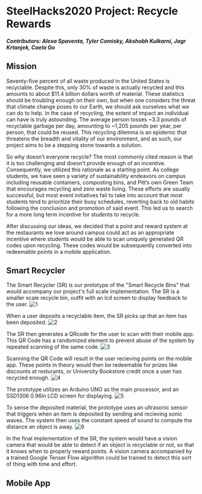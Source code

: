 # SteelHacks2020 Project: Recycle Rewards
##### Contributors: Alexa Spaventa, Tyler Comisky, Akshobh Kulkarni, Jagr Krtanjek, Caela Go

## Mission
Seventy-five percent of all waste produced in the United States is recyclable. Despite this, only 30% of waste is actually recycled and this amounts to about $11.4 billion dollars worth of material. These statistics should be troubling enough on their own, but when one considers the threat that climate change poses to our Earth, we should ask ourselves what we can do to help. In the case of recycling, the extent of impact an individual can have is truly astounding. The average person tosses ~3.3 pounds of recyclable garbage per day, amounting to ~1,205 pounds per year, per person, that could be reused. This recycling dilemma is an epidemic that threatens the breadth and vitality of our environment, and as such, our project aims to be a stepping stone towards a solution.

So why doesn’t everyone recycle? The most commonly cited reason is that it is too challenging and doesn’t provide enough of an incentive. Consequently, we utilized this rationale as a starting point. As college students, we have seen a variety of sustainability endeavors on campus including reusable containers, composting bins, and Pitt’s own Green Team that encourages recycling and zero waste living. These efforts are usually successful, but most event initiatives fail to take into account that most students tend to prioritize their busy schedules, reverting back to old habits following the conclusion and promotion of said event. This led us to search for a more long term incentive for students to recycle.

After discussing our ideas, we decided that a point and reward system at the restaurants we love around campus could act as an appropriate incentive where students would be able to scan uniquely generated QR codes upon recycling. These codes would be subsequently converted into redeemable points in a mobile application. 


## Smart Recycler
The Smart Recycler (SR) is our prototype of the "Smart Recycle Bins" that would accompany our project's full scale implementation. The SR is a smaller scale recycle bin, outfit with an lcd screen to display feedback to the user.
![1](https://user-images.githubusercontent.com/56087564/74594178-44f02680-5001-11ea-8161-a6f7065a8565.jpg)

When a user deposits a recyclable item, the SR picks up that an item has been deposited. 
![2](https://user-images.githubusercontent.com/56087564/74594192-59ccba00-5001-11ea-8c45-b87368d2c62d.jpg)

The SR then generates a QRcode for the user to scan with their mobile app. This QR Code has a randomized element to prevent abuse of the system by repeated scanning of the same code.
![3](https://user-images.githubusercontent.com/56087564/74594188-59342380-5001-11ea-83d6-d1190702dd31.jpg)

Scanning the QR Code will result in the user recieving points on the mobile app. These points in theory would then be redeemable for prizes like discounts at resturants, or University Bookstore credit once a user has recycled enough.
![4](https://user-images.githubusercontent.com/56087564/74594189-59342380-5001-11ea-8e82-def5058a219b.jpg)

The prototype utilizes an Arduino UNO as the main processor, and an SSD1306 0.96in LCD screen for displaying.
![5](https://user-images.githubusercontent.com/56087564/74594190-59342380-5001-11ea-9496-e61e663abd93.jpg)

To sense the deposited material, the prototype uses an ultrasonic sensor that triggers when an item is deposited by sending and recieving sonic waves. The system then uses the constant speed of sound to compute the distance an object is away.
![6](https://user-images.githubusercontent.com/56087564/74594191-59ccba00-5001-11ea-839e-8c2df4878076.jpg)

In the final implementation of the SR, the system would have a vision camera that would be able to detect if an object is recyclable or not, so that it knows when to properly reward points. A vision camera accompanied by a trained Google Tenser Flow algorithm could be trained to detect this sort of thing with time and effort.

## Mobile App

